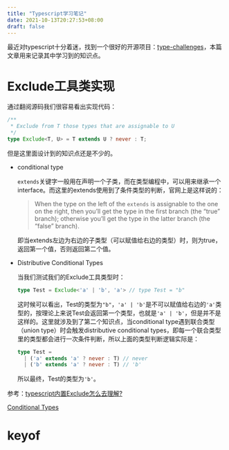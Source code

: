 ```yaml
---
title: "Typescript学习笔记"
date: 2021-10-13T20:27:53+08:00
draft: false
---
```


最近对typescript十分着迷，找到一个很好的开源项目：[type-challenges](https://github.com/type-challenges/type-challenges)，本篇文章用来记录其中学习到的知识点。

# Exclude工具类实现

通过翻阅源码我们很容易看出实现代码：

```typescript
/**
 * Exclude from T those types that are assignable to U
 */
type Exclude<T, U> = T extends U ? never : T;
```

但是这里面设计到的知识点还是不少的。

+ conditional type

  `extends`关键字一般用在声明一个子类，而在类型编程中，可以用来继承一个interface。而这里的extends使用到了条件类型的判断，官网上是这样说的：

  > When the type on the left of the `extends` is assignable to the one on the right, then you’ll get the type in the first branch (the “true” branch); otherwise you’ll get the type in the latter branch (the “false” branch).

  即当extends左边为右边的子类型（可以赋值给右边的类型）时，则为true，返回第一个值，否则返回第二个值。

+ Distributive Conditional Types

  当我们测试我们的Exclude工具类型时：

  ```typescript
  type Test = Exclude<'a' | 'b', 'a'> // type Test = "b"
  ```

  这时候可以看出，Test的类型为`"b"`，`'a' | 'b'`是不可以赋值给右边的`'a'`类型的，按理论上来说Test会返回第一个类型，也就是`'a' | 'b'`，但是并不是这样的。这里就涉及到了第二个知识点，当conditional type遇到联合类型（union type）时会触发distributive conditional types，即每一个联合类型里的类型都会进行一次条件判断，所以上面的类型判断逻辑实际是：

  ```typescript
  type Test = 
    | ('a' extends 'a' ? never : T) // never
    | ('b' extends 'a' ? never : T) // 'b'
  ```

  所以最终，Test的类型为`'b'`。

参考：[typescript内置Exclude怎么去理解?](https://segmentfault.com/q/1010000021544352)

[Conditional Types](https://www.typescriptlang.org/docs/handbook/2/conditional-types.html)

# keyof

